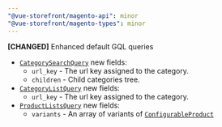 ```yaml
---
"@vue-storefront/magento-api": minor
"@vue-storefront/magento-types": minor
---
```


**[CHANGED]** Enhanced default GQL queries

- [`CategorySearchQuery`](https://docs.vuestorefront.io/integrations/magento/api/magento-types/CategorySearchQuery) new fields:
  - `url_key` - The url key assigned to the category.
  - `children` - Child categories tree.
- [`CategoryListQuery`](https://docs.vuestorefront.io/integrations/magento/api/magento-types/CategoryListQuery) new fields:
  - `url_key` - The url key assigned to the category.
- [`ProductListsQuery`](https://docs.vuestorefront.io/integrations/magento/api/magento-types/ProductListsQuery) new fields:
  - `variants` - An array of variants of [`ConfigurableProduct`](https://docs.vuestorefront.io/integrations/magento/api/magento-types/ConfigurableProduct)
